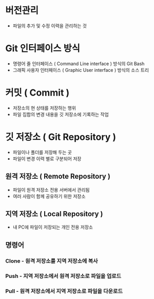 # 버전관리

* 파일의 추가 및 수정 이력을 관리하는 것




# Git 인터페이스 방식

- 명령어 줄 인터페이스 ( Command Line interface ) 방식의 Git Bash
- 그래픽 사용자 인터페이스 ( Graphic User interface ) 방식의 소스 트리




# 커밋 ( Commit )

- 저장소의 현 상태를 저장하는 행위
- 파일 집합의 변경 내용을 깃 저장소에 기록하는 작업



# 깃 저장소 ( Git Repository )

- 파일이나 폴더를 저장해 두는 곳
- 파일이 변경 이력 별로 구분되어 저장

## 원격 저장소 ( Remote Repository )
- 파일이 원격 저장소 전용 서버에서 관리됨
- 여러 사람이 함께 공유하기 위한 저장소

## 지역 저장소 ( Local Repository )
- 내 PC에 파일이 저장되는 개인 전용 저장소

## 명령어
### Clone - 원격 저장소를 지역 저장소에 복사
### Push - 지역 저장소에서 원격 저장소로 파일을 업로드
### Pull - 원격 저장소에서 지역 저장소로 파일을 다운로드
